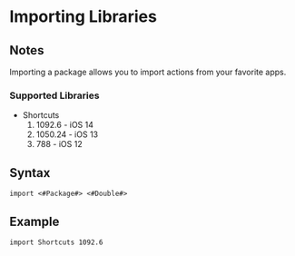 # Importing Libraries

## Notes
Importing a package allows you to import actions from your favorite apps.
### Supported Libraries
* Shortcuts
	1. 1092.6 - iOS 14
	2. 1050.24 - iOS 13
	3. 788 - iOS 12


## Syntax

```
import <#Package#> <#Double#>
```

## Example
```
import Shortcuts 1092.6
```